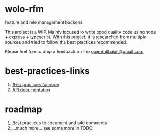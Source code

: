 # wolo-rfm
feature and role management backend

This project is a WIP. Mainly focused to write good quality code using node + express + typescript. With this project, it is researched from multiple sources and tried to follow the best practices recommended. 

Please feel free to drop a feedback mail to g.senthilbalaji@gmail.com

# best-practices-links
1. [Best practices for node](https://github.com/goldbergyoni/nodebestpractices/blob/master/README.md)
2. [API documentation](https://swagger.io/blog/api-documentation/create-compelling-easy-to-use-api-documentation/)

# roadmap
1. Best practices to document and add comments
2. ...much more... see some more in TODO
